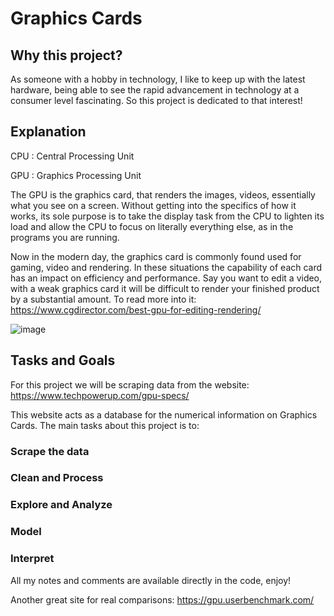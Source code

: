 # Graphics Cards

## Why this project?

As someone with a hobby in technology, I like to keep up with the latest hardware, being able to see the rapid advancement in technology at a consumer level fascinating. So this project is dedicated to that interest!


## Explanation 
CPU : Central Processing Unit

GPU : Graphics Processing Unit

The GPU is the graphics card, that renders the images, videos, essentially what you see on a screen. Without getting into the specifics of how it works, its sole purpose is to take the display task from the CPU to lighten its load and allow the CPU to focus on literally everything else, as in the programs you are running.

Now in the modern day, the graphics card is commonly found used for gaming, video and rendering. In these situations the capability of each card has an impact on efficiency and performance. Say you want to edit a video, with a weak graphics card it will be difficult to render your finished product by a substantial amount. To read more into it: https://www.cgdirector.com/best-gpu-for-editing-rendering/

![image](https://user-images.githubusercontent.com/59322627/154385407-ee3fa80d-70bd-4043-9439-828780abf536.png)

## Tasks and Goals
For this project we will be scraping data from the website:  https://www.techpowerup.com/gpu-specs/

This website acts as a database for the numerical information on Graphics Cards. The main tasks about this project is to:

### Scrape the data
### Clean and Process
### Explore and Analyze
### Model 
### Interpret

All my notes and comments are available directly in the code, enjoy!


Another great site for real comparisons: https://gpu.userbenchmark.com/
